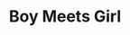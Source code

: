 ---
title: Boy Meets Girl
year: 1938
opening_date: 1938-01-18
closing_date: 1938-01-20
layout: productions
featured_image: 
image_caption:
image_credit:
playbill: 
category: 
Theatre: Theatre Jacksonville
Venue: Little Theatre
cast:
  Studio Officer: Birt Byrd
  Rosetti: Carl Cesery
  Mr. Friday: Edward Goodman
  Chauffer: Elmo Lehman, Jr.
  Hospital Nurse: Emily Kennard
  Susie: Emma Sue Zink
  Miss Crews: Evelyn B. Cox
  Radio Announcer: George E. Weeks
  Major Thompson: Joseph Marron
  Peggy: Kathleen MacDonough
  Larry Toms: Kingston Newman
  Happy: Marcia Elizabeth Swisher
  Doctor: Martin S. Fabian
  Nurse: Mary Noel Preston
  Green: Maurice Perkins
  Rodney Bevan: Neal Tyler, Jr.
  Robert Law: Ralph W. Cooper, Jr.
  Lil Slade: Regina Carter
  J. Carlye Benson: Stuart Cavanagh
crew:
  Electrical Effects: Earl DeFlorin
  Staging: 
    - Grace Martin
    - Herbert Swisher
    - Mary Courtney
    - Stokes Perry
  Cutter: Herbert Swisher
  Director: Huron L. Blyden
  Props: Mrs. H.W. Preston
orchestra:
external_links:
---